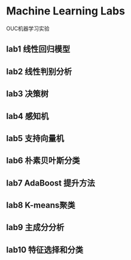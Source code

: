 # Machine Learning Labs
OUC机器学习实验
## lab1 线性回归模型
## lab2 线性判别分析
## lab3 决策树
## lab4 感知机
## lab5 支持向量机
## lab6 朴素贝叶斯分类
## lab7 AdaBoost 提升方法
## lab8 K-means聚类
## lab9 主成分分析
## lab10 特征选择和分类
